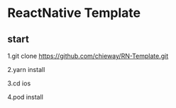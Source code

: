 # ReactNative Template


## start
1.git clone https://github.com/chieway/RN-Template.git

2.yarn install

3.cd ios

4.pod install


